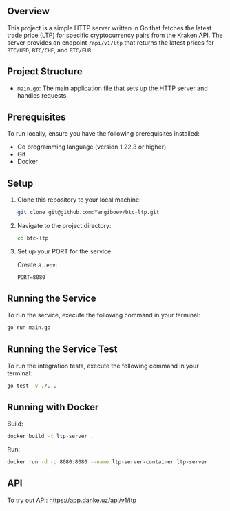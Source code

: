 ## Overview

This project is a simple HTTP server written in Go that fetches the latest trade price (LTP) for specific cryptocurrency pairs from the Kraken API. The server provides an endpoint `/api/v1/ltp` that returns the latest prices for `BTC/USD`, `BTC/CHF`, and `BTC/EUR`.

## Project Structure
- `main.go`: The main application file that sets up the HTTP server and handles requests.

## Prerequisites
To run locally, ensure you have the following prerequisites installed:

- Go programming language (version 1.22.3 or higher)
- Git
- Docker

## Setup

1. Clone this repository to your local machine:

    ```bash
    git clone git@github.com:Yangiboev/btc-ltp.git
    ```

2. Navigate to the project directory:

    ```bash
    cd btc-ltp
    ```

4. Set up your PORT for the service:
   
   Create a `.env`:

    ```plaintext
    PORT=8080
    ```

## Running the Service

To run the service, execute the following command in your terminal:

```bash
go run main.go
```

## Running the Service Test

To run the integration tests, execute the following command in your terminal:

```bash
go test -v ./...
```

## Running with Docker

Build:

```bash
docker build -t ltp-server .
```

Run:
```bash
docker run -d -p 8080:8080 --name ltp-server-container ltp-server
```
## API

To try out API: https://app.danke.uz/api/v1/ltp

